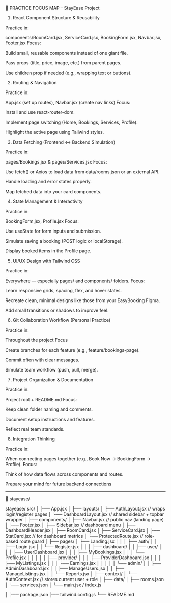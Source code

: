🧠 PRACTICE FOCUS MAP – StayEase Project

1. React Component Structure & Reusability

Practice in:

components/RoomCard.jsx, ServiceCard.jsx, BookingForm.jsx, Navbar.jsx, Footer.jsx
Focus:

Build small, reusable components instead of one giant file.

Pass props (title, price, image, etc.) from parent pages.

Use children prop if needed (e.g., wrapping text or buttons).

2. Routing & Navigation

Practice in:

App.jsx (set up routes), Navbar.jsx (create nav links)
Focus:

Install and use react-router-dom.

Implement page switching (Home, Bookings, Services, Profile).

Highlight the active page using Tailwind styles.

3. Data Fetching (Frontend ↔ Backend Simulation)

Practice in:

pages/Bookings.jsx & pages/Services.jsx
Focus:

Use fetch() or Axios to load data from data/rooms.json or an external API.

Handle loading and error states properly.

Map fetched data into your card components.

4. State Management & Interactivity

Practice in:

BookingForm.jsx, Profile.jsx
Focus:

Use useState for form inputs and submission.

Simulate saving a booking (POST logic or localStorage).

Display booked items in the Profile page.

5. UI/UX Design with Tailwind CSS

Practice in:

Everywhere — especially pages/ and components/ folders.
Focus:

Learn responsive grids, spacing, flex, and hover states.

Recreate clean, minimal designs like those from your EasyBooking Figma.

Add small transitions or shadows to improve feel.

6. Git Collaboration Workflow (Personal Practice)

Practice in:

Throughout the project
Focus

Create branches for each feature (e.g., feature/bookings-page).

Commit often with clear messages.

Simulate team workflow (push, pull, merge).

7. Project Organization & Documentation

Practice in:

Project root + README.md
Focus:

Keep clean folder naming and comments.

Document setup instructions and features.

Reflect real team standards.

8. Integration Thinking

Practice in:

When connecting pages together (e.g., Book Now → BookingForm → Profile).
Focus:

Think of how data flows across components and routes.

Prepare your mind for future backend connections

---

📁 stayease/

stayease/
src/
│
├── App.jsx
│
├── layouts/
│ ├── AuthLayout.jsx // wraps login/register pages
│ └── DashboardLayout.jsx // shared sidebar + topbar wrapper
│
├── components/
│ ├── Navbar.jsx // public nav (landing page)
│ ├── Footer.jsx
│ ├── Sidebar.jsx // dashboard menu
│ ├── DashboardHeader.jsx
│ ├── RoomCard.jsx
│ ├── ServiceCard.jsx
│ ├── StatCard.jsx // for dashboard metrics
│ └── ProtectedRoute.jsx // role-based route guard
│
├── pages/
│ ├── Landing.jsx
│ │
│ ├── auth/
│ │ ├── Login.jsx
│ │ └── Register.jsx
│ │
│ ├── dashboard/
│ │ ├── user/
│ │ │ ├── UserDashboard.jsx
│ │ │ ├── MyBookings.jsx
│ │ │ └── Profile.jsx
│ │ │
│ │ ├── provider/
│ │ │ ├── ProviderDashboard.jsx
│ │ │ ├── MyListings.jsx
│ │ │ └── Earnings.jsx
│ │ │
│ │ └── admin/
│ │ ├── AdminDashboard.jsx
│ │ ├── ManageUsers.jsx
│ │ ├── ManageListings.jsx
│ │ └── Reports.jsx
│
├── context/
│ └── AuthContext.jsx // stores current user + role
│
├── data/
│ ├── rooms.json
│ └── services.json
│
└── main.jsx / index.js

│
├── package.json
├── tailwind.config.js
└── README.md

